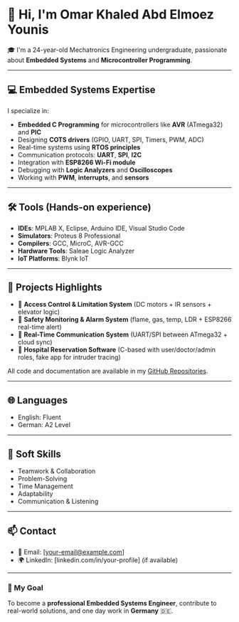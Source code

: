# 👋 Hi, I'm Omar Khaled Abd Elmoez Younis

🎓 I'm a 24-year-old Mechatronics Engineering undergraduate, passionate about **Embedded Systems** and **Microcontroller Programming**.

---

## 💻 Embedded Systems Expertise

I specialize in:

- **Embedded C Programming** for microcontrollers like **AVR** (ATmega32) and **PIC**
- Designing **COTS drivers** (GPIO, UART, SPI, Timers, PWM, ADC)
- Real-time systems using **RTOS principles**
- Communication protocols: **UART**, **SPI**, **I2C**
- Integration with **ESP8266 Wi-Fi module**
- Debugging with **Logic Analyzers** and **Oscilloscopes**
- Working with **PWM**, **interrupts**, and **sensors**

---

## 🛠️ Tools (Hands-on experience)

- **IDEs**: MPLAB X, Eclipse, Arduino IDE, Visual Studio Code
- **Simulators**: Proteus 8 Professional
- **Compilers**: GCC, MicroC, AVR-GCC
- **Hardware Tools**: Saleae Logic Analyzer
- **IoT Platforms**: Blynk IoT

---

## 📁 Projects Highlights

- 🔐 **Access Control & Limitation System** (DC motors + IR sensors + elevator logic)
- 🚨 **Safety Monitoring & Alarm System** (flame, gas, temp, LDR + ESP8266 real-time alert)
- 📡 **Real-Time Communication System** (UART/SPI between ATmega32 + cloud sync)
- 🏥 **Hospital Reservation Software** (C-based with user/doctor/admin roles, fake app for intruder tracing)

All code and documentation are available in my [GitHub Repositories](https://github.com/OmarKhaledYounis?tab=repositories).

---

## 🌐 Languages

- English: Fluent
- German: A2 Level

---

## 🌟 Soft Skills

- Teamwork & Collaboration
- Problem-Solving
- Time Management
- Adaptability
- Communication & Listening

---

## 📫 Contact

- 📧 Email: [your-email@example.com]
- 🌍 LinkedIn: [linkedin.com/in/your-profile] (if available)

---

### 🚀 My Goal

To become a **professional Embedded Systems Engineer**, contribute to real-world solutions, and one day work in **Germany** 🇩🇪.

